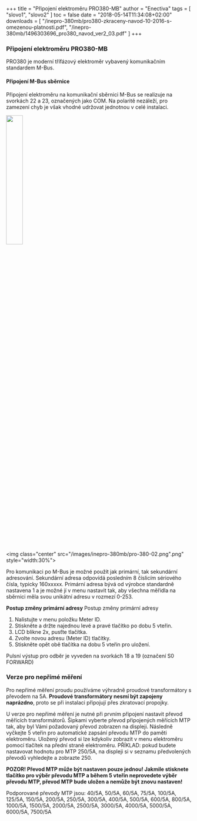 +++
title = "Připojení elektroměru PRO380-MB"
author = "Enectiva"
tags = [
    "slovo1",
    "slovo2"
]
toc = false
date = "2018-05-14T11:34:08+02:00"
downloads = [
    "/inepro-380mb/pro380-zkraceny-navod-10-2016-s-omezenou-platnosti.pdf",
    "/inepro-380mb/1496303696_pro380_navod_ver2_03.pdf"
]
+++
### Připojení elektroměru PRO380-MB

PRO380 je moderní třífázový elektroměr vybavený komunikačním standardem M-Bus.

#### Připojení M-Bus sběrnice
Připojení elektroměru na komunikační sběrnici M-Bus se realizuje na svorkách 22 a 23, označených jako COM. Na polaritě nezáleží, pro zamezení chyb je však vhodné udržovat jednotnou v celé instalaci.

<img class="center" src="/images/inepro-380mb/pro-380-01.png" style="width:30%"></img>

<img class="center" src="/images/inepro-380mb/pro-380-02.png".png" style="width:30%"></img>

Pro komunikaci po M-Bus je možné použít jak primární, tak sekundární adresování. Sekundární adresa odpovídá posledním 8 číslicím sériového čísla, typicky 160xxxxx. Primární adresa bývá od výrobce standardně nastavena 1 a je možné jí v menu nastavit tak, aby všechna měřidla na sběrnici měla svou unikátní adresu v rozmezí 0-253.

**Postup změny primární adresy**
Postup změny primární adresy

1. Nalistujte v menu položku Meter ID. 
2. Stiskněte a držte najednou levé a pravé tlačítko po dobu 5 vteřin. 
3. LCD blikne 2x, pusťte tlačítka. 
4. Zvolte novou adresu (Meter ID) tlačítky. 
5. Stiskněte opět obě tlačítka na dobu 5 vteřin pro uložení.

Pulsní výstup pro odběr je vyveden na svorkách 18 a 19 (označení S0 FORWARD)

### Verze pro nepřímé měření
Pro nepřímé měření proudu používáme výhradně proudové transformátory s převodem na 5A. **Proudové transformátory nesmí být zapojeny naprázdno**, proto se při instalaci připojují přes zkratovací propojky.

U verze pro nepřímé měření je nutné při prvním připojení nastavit převod měřících transformátorů.
Šipkami vyberte převod připojených měřících MTP tak, aby byl Vámi požadovaný převod zobrazen na displeji. Následně vyčkejte 5 vteřin pro automatické zapsání převodu MTP do paměti elektroměru. Uložený převod si lze kdykoliv zobrazit v menu elektroměru pomocí tlačítek na přední straně elektroměru.
PŘÍKLAD: pokud budete nastavovat hodnotu pro MTP 250/5A, na displeji si v seznamu předvolených převodů vyhledejte a zobrazte 250.

**POZOR! Převod MTP může být nastaven pouze jednou! Jakmile stisknete tlačítko pro výběr převodu MTP a během 5 vteřin neprovedete výběr převodu MTP, převod MTP bude uložen a nemůže být znovu nastaven!**

Podporované převody MTP jsou: 40/5A, 50/5A, 60/5A, 75/5A, 100/5A, 125/5A, 150/5A, 200/5A, 250/5A, 300/5A, 400/5A, 500/5A, 600/5A, 800/5A, 1000/5A, 1500/5A, 2000/5A, 2500/5A, 3000/5A, 4000/5A, 5000/5A, 6000/5A, 7500/5A
